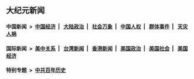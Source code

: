 ## 大纪元新闻

#### 中国新闻 &nbsp;>&nbsp; [中国经济](indexes/ncid283/README.md?02190445) &nbsp;| &nbsp; [大陆政治](indexes/ncid277/README.md?02190445) &nbsp;| &nbsp; [社会万象](indexes/ncid282/README.md?02190445) &nbsp;| &nbsp; [中国人权](indexes/ncid278/README.md?02190445) &nbsp;| &nbsp; [群体事件](indexes/ncid279/README.md?02190445) &nbsp;| &nbsp; [天灾人祸](indexes/ncid280/README.md?02190445)

#### 国际新闻 &nbsp;>&nbsp; [美中关系](indexes/nf1412576/README.md?02190445) &nbsp;| &nbsp; [台湾新闻](indexes/ncid1349361/README.md?02190445) &nbsp;| &nbsp; [香港新闻](indexes/ncid1349362/README.md?02190445) &nbsp;| &nbsp; [美国政治](indexes/ncid1078159/README.md?02190445) &nbsp;| &nbsp; [美国社会](indexes/ncid1078160/README.md?02190445) &nbsp;| &nbsp; [美国经济](indexes/ncid1078158/README.md?02190445)

#### 特别专题 &nbsp;>&nbsp; [中共百年历史](https://github.com/epoch-news/epoch-special/blob/master/README.md?02190445)  
